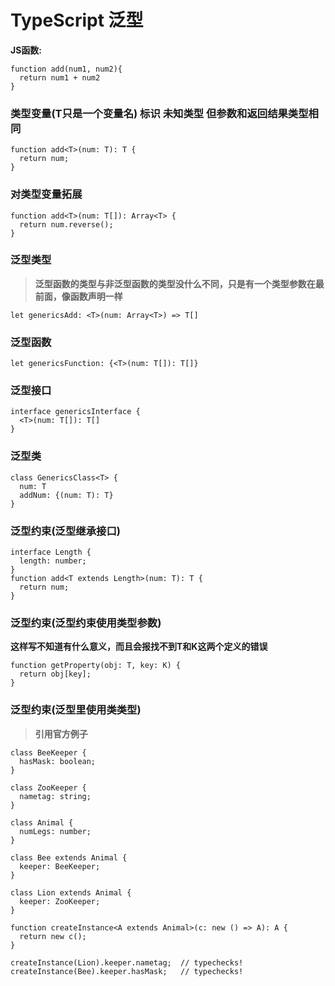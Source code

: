 # TypeScript 泛型

**JS函数:**
```
function add(num1, num2){
  return num1 + num2
}
```

### 类型变量(T只是一个变量名) 标识 未知类型 但参数和返回结果类型相同
```
function add<T>(num: T): T {
  return num;
}
```
### 对类型变量拓展
```
function add<T>(num: T[]): Array<T> {
  return num.reverse();
}
```
### 泛型类型
>**泛型函数的类型与非泛型函数的类型没什么不同，只是有一个类型参数在最前面，像函数声明一样**
```
let genericsAdd: <T>(num: Array<T>) => T[]
```
### 泛型函数
```
let genericsFunction: {<T>(num: T[]): T[]}
```
### 泛型接口
```
interface genericsInterface {
  <T>(num: T[]): T[]
}
```
### 泛型类
```
class GenericsClass<T> {
  num: T
  addNum: {(num: T): T}
}
```
### 泛型约束(泛型继承接口)
```
interface Length {
  length: number;
}
function add<T extends Length>(num: T): T {
  return num;
}
```
### 泛型约束(泛型约束使用类型参数)
**这样写不知道有什么意义，而且会报找不到T和K这两个定义的错误**
```
function getProperty(obj: T, key: K) {
  return obj[key];
}
```
### 泛型约束(泛型里使用类类型)
>**引用官方例子**
```
class BeeKeeper {
  hasMask: boolean;
}

class ZooKeeper {
  nametag: string;
}

class Animal {
  numLegs: number;
}

class Bee extends Animal {
  keeper: BeeKeeper;
}

class Lion extends Animal {
  keeper: ZooKeeper;
}

function createInstance<A extends Animal>(c: new () => A): A {
  return new c();
}

createInstance(Lion).keeper.nametag;  // typechecks!
createInstance(Bee).keeper.hasMask;   // typechecks!
```